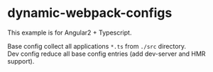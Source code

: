 # dynamic-webpack-configs

This example is for Angular2 + Typescript.  

Base config collect all applications ```*.ts``` from ```./src``` directory.  
Dev config reduce all base config entries (add dev-server and HMR support).  
